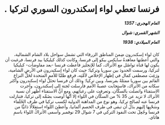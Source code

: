 <h1 dir="rtl">فرنسا تعطي لواء إسكندرون السوري لتركيا .</h1>

<h5 dir="rtl">العام الهجري:  1357

الشهر القمري: شوال

العام الميلادي: 1938</h5>

<p dir="rtl">كان لواء إسكندرون ضِمنَ المناطق الزرقاء التي تشمل سواحل بلاد الشام الشمالية، والتي أعطتها معاهدةُ سايكس بيكو إلى فرنسا، وكانت كذلك كيليكيا بيد فرنسا، فرغبت أن يكون لها قناة تواصُل مع الأتراك، كما للإنجليز فأعطت فرنسا -بعد مفاوضات- كيليكيا لتركيا، ورسمت الحدودَ بين سوريا وتركيا؛ حيث كان لواء إسكندرون في الأرض الشامية، ورَغِبَ مصطفى كمال في إظهار الإخلاص لأمَّتِه، فرفع طلبًا للأمم المتحدة لحَلِّ النزاع القائم بين سوريا ممثلةً بفرنسا، وبين تركيا؛ وذلك أن فرنسا تحتَلُّ لواء إسكندرون وأكثر سكانه من الأتراك، فاستجابت عصبةُ الأمم فأرسلت لجنة إلى إسكندرون، وأجرت الاستفتاءَ واتصلت بالسكَّان، وتعرفت على رغباتِهم، ومع أنَّ الاستفتاء أظهر أن نسبة الأتراك لا تزيد عن 35 % من السكَّان في اللواء إلا أنَّها أوصت بضَمِّه إلى تركيا، فتنازلت فرنسا عنه لصالح تركيا، وهو نوع من المداهنة الدولية لكسب تركيا في طرف الحُلَفاء وسَحْبِها إليهم بدَلَ أن تبقى في طرف الخصم ألمانيا، وأعطيَ اللواء استقلالًا ذاتيًّا من فرنسا وجُعِلَ تحت النفوذ التركي في 7 شوال 29 نوفمبر وأسمى الأتراكُ اللواءَ باسمِ هاتاي.</p></br>
